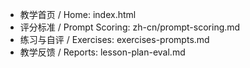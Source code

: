 - 教学首页 / Home: index.html
- 评分标准 / Prompt Scoring: zh-cn/prompt-scoring.md
- 练习与自评 / Exercises: exercises-prompts.md
- 教学反馈 / Reports: lesson-plan-eval.md
